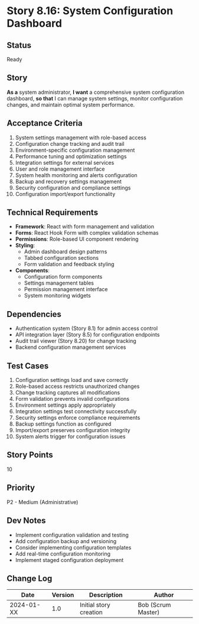 # Story 8.16: System Configuration Dashboard

## Status
Ready

## Story
**As a** system administrator,
**I want** a comprehensive system configuration dashboard,
**so that** I can manage system settings, monitor configuration changes, and maintain optimal system performance.

## Acceptance Criteria
1. System settings management with role-based access
2. Configuration change tracking and audit trail
3. Environment-specific configuration management
4. Performance tuning and optimization settings
5. Integration settings for external services
6. User and role management interface
7. System health monitoring and alerts configuration
8. Backup and recovery settings management
9. Security configuration and compliance settings
10. Configuration import/export functionality

## Technical Requirements
- **Framework**: React with form management and validation
- **Forms**: React Hook Form with complex validation schemas
- **Permissions**: Role-based UI component rendering
- **Styling**:
  - Admin dashboard design patterns
  - Tabbed configuration sections
  - Form validation and feedback styling
- **Components**:
  - Configuration form components
  - Settings management tables
  - Permission management interface
  - System monitoring widgets

## Dependencies
- Authentication system (Story 8.1) for admin access control
- API integration layer (Story 8.5) for configuration endpoints
- Audit trail viewer (Story 8.20) for change tracking
- Backend configuration management services

## Test Cases
1. Configuration settings load and save correctly
2. Role-based access restricts unauthorized changes
3. Change tracking captures all modifications
4. Form validation prevents invalid configurations
5. Environment settings apply appropriately
6. Integration settings test connectivity successfully
7. Security settings enforce compliance requirements
8. Backup settings function as configured
9. Import/export preserves configuration integrity
10. System alerts trigger for configuration issues

## Story Points
10

## Priority
P2 - Medium (Administrative)

## Dev Notes
- Implement configuration validation and testing
- Add configuration backup and versioning
- Consider implementing configuration templates
- Add real-time configuration monitoring
- Implement staged configuration deployment

## Change Log
| Date | Version | Description | Author |
|------|---------|-------------|--------|
| 2024-01-XX | 1.0 | Initial story creation | Bob (Scrum Master) |